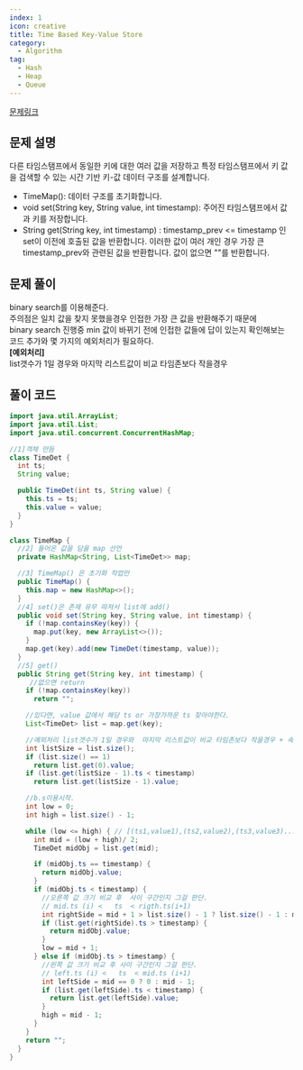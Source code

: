 ```yaml
---
index: 1
icon: creative
title: Time Based Key-Value Store
category:
  - Algorithm
tag:
  - Hash
  - Heap
  - Queue
---
```


[문제링크](https://leetcode.com/problems/time-based-key-value-store/)

## 문제 설명

다른 타임스탬프에서 동일한 키에 대한 여러 값을 저장하고 특정 타임스탬프에서 키 값을 검색할 수 있는 시간 기반 키-값 데이터 구조를 설계합니다.

- TimeMap(): 데이터 구조를 초기화합니다.
- void set(String key, String value, int timestamp): 주어진 타임스탬프에서 값과 키를 저장합니다.
- String get(String key, int timestamp) : timestamp_prev <= timestamp 인 set이 이전에 호출된 값을 반환합니다. 이러한 값이 여러 개인 경우 가장 큰 timestamp_prev와 관련된 값을 반환합니다. 값이 없으면 ""를 반환합니다.

## 문제 풀이

binary search를 이용해준다.  
주의점은 일치 값을 찾지 못했을경우 인접한 가장 큰 값을 반환해주기 때문에  
binary search 진행중 min 값이 바뀌기 전에 인접한 값들에 답이 있는지 확인해보는  
코드 추가와 몇 가지의 예외처리가 필요하다.  
**[예외처리]**  
list갯수가 1일 경우와 마지막 리스트값이 비교 타임존보다 작을경우

## 풀이 코드

```java
import java.util.ArrayList;
import java.util.List;
import java.util.concurrent.ConcurrentHashMap;

//1]객체 만듬
class TimeDet {
  int ts;
  String value;

  public TimeDet(int ts, String value) {
    this.ts = ts;
    this.value = value;
  }
}

class TimeMap {
  //2] 들어온 값을 담을 map 선언
  private HashMap<String, List<TimeDet>> map;

  //3] TimeMap() 은 초기화 작업만
  public TimeMap() {
    this.map = new HashMap<>();
  }
  //4] set()은 존재 유무 따져서 list에 add()
  public void set(String key, String value, int timestamp) {
    if (!map.containsKey(key)) {
      map.put(key, new ArrayList<>());
    }
    map.get(key).add(new TimeDet(timestamp, value));
  }
  //5] get()
  public String get(String key, int timestamp) {
     //없으면 return
    if (!map.containsKey(key))
      return "";

    //있다면, value 값에서 해당 ts or 가장가까운 ts 찾아야한다.
    List<TimeDet> list = map.get(key);

    //예외처리 list갯수가 1일 경우와  마지막 리스트값이 비교 타임존보다 작을경우 + 속도면에서도 좋음
    int listSize = list.size();
    if (list.size() == 1)
      return list.get(0).value;
    if (list.get(listSize - 1).ts < timestamp)
      return list.get(listSize - 1).value;

    //b.s이용시작.
    int low = 0;
    int high = list.size() - 1;

    while (low <= high) { // [(ts1,value1),(ts2,value2),(ts3,value3).....] 들어온 ts 같거나 가장 큰 값
      int mid = (low + high)/ 2;
      TimeDet midObj = list.get(mid);

      if (midObj.ts == timestamp) {
        return midObj.value;
      }
      if (midObj.ts < timestamp) {
        //오른쪽 값 크기 비교 후  사이 구간인지 그걸 판단.
        // mid.ts (i) <   ts  < rigth.ts(i+1)
        int rightSide = mid + 1 > list.size() - 1 ? list.size() - 1 : mid + 1;
        if (list.get(rightSide).ts > timestamp) {
          return midObj.value;
        }
        low = mid + 1;
      } else if (midObj.ts > timestamp) {
        //왼쪽 값 크기 비교 후 사이 구간인지 그걸 판단.
        // left.ts (i) <   ts  < mid.ts (i+1)
        int leftSide = mid == 0 ? 0 : mid - 1;
        if (list.get(leftSide).ts < timestamp) {
          return list.get(leftSide).value;
        }
        high = mid - 1;
      }
    }
    return "";
  }
}
```
